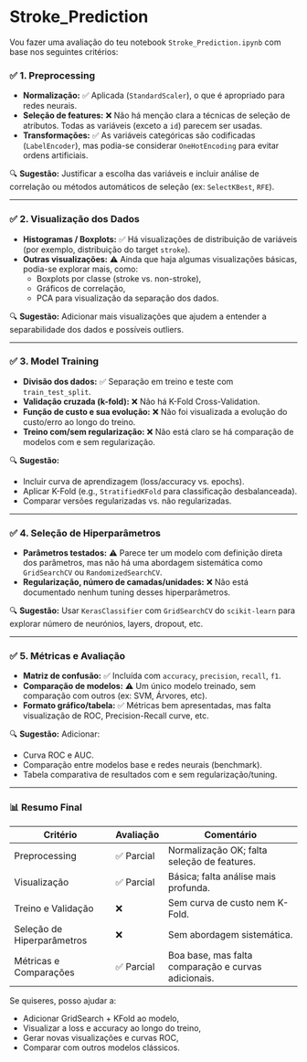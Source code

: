 # Stroke_Prediction
Vou fazer uma avaliação do teu notebook `Stroke_Prediction.ipynb` com base nos seguintes critérios:

### ✅ **1. Preprocessing**
- **Normalização:** ✅ Aplicada (`StandardScaler`), o que é apropriado para redes neurais.
- **Seleção de features:** ❌ Não há menção clara a técnicas de seleção de atributos. Todas as variáveis (exceto a `id`) parecem ser usadas.
- **Transformações:** ✅ As variáveis categóricas são codificadas (`LabelEncoder`), mas podia-se considerar `OneHotEncoding` para evitar ordens artificiais.

🔍 **Sugestão:** Justificar a escolha das variáveis e incluir análise de correlação ou métodos automáticos de seleção (ex: `SelectKBest`, `RFE`).

---

### ✅ **2. Visualização dos Dados**
- **Histogramas / Boxplots:** ✅ Há visualizações de distribuição de variáveis (por exemplo, distribuição do target `stroke`).
- **Outras visualizações:** ⚠️ Ainda que haja algumas visualizações básicas, podia-se explorar mais, como:
  - Boxplots por classe (stroke vs. non-stroke),
  - Gráficos de correlação,
  - PCA para visualização da separação dos dados.

🔍 **Sugestão:** Adicionar mais visualizações que ajudem a entender a separabilidade dos dados e possíveis outliers.

---

### ✅ **3. Model Training**
- **Divisão dos dados:** ✅ Separação em treino e teste com `train_test_split`.
- **Validação cruzada (k-fold):** ❌ Não há K-Fold Cross-Validation.
- **Função de custo e sua evolução:** ❌ Não foi visualizada a evolução do custo/erro ao longo do treino.
- **Treino com/sem regularização:** ❌ Não está claro se há comparação de modelos com e sem regularização.

🔍 **Sugestão:** 
- Incluir curva de aprendizagem (loss/accuracy vs. epochs).
- Aplicar K-Fold (e.g., `StratifiedKFold` para classificação desbalanceada).
- Comparar versões regularizadas vs. não regularizadas.

---

### ✅ **4. Seleção de Hiperparâmetros**
- **Parâmetros testados:** ⚠️ Parece ter um modelo com definição direta dos parâmetros, mas não há uma abordagem sistemática como `GridSearchCV` ou `RandomizedSearchCV`.
- **Regularização, número de camadas/unidades:** ❌ Não está documentado nenhum tuning desses hiperparâmetros.

🔍 **Sugestão:** Usar `KerasClassifier` com `GridSearchCV` do `scikit-learn` para explorar número de neurónios, layers, dropout, etc.

---

### ✅ **5. Métricas e Avaliação**
- **Matriz de confusão:** ✅ Incluída com `accuracy`, `precision`, `recall`, `f1`.
- **Comparação de modelos:** ⚠️ Um único modelo treinado, sem comparação com outros (ex: SVM, Árvores, etc).
- **Formato gráfico/tabela:** ✅ Métricas bem apresentadas, mas falta visualização de ROC, Precision-Recall curve, etc.

🔍 **Sugestão:** Adicionar:
- Curva ROC e AUC.
- Comparação entre modelos base e redes neurais (benchmark).
- Tabela comparativa de resultados com e sem regularização/tuning.

---

### 📊 **Resumo Final**
| Critério                              | Avaliação   | Comentário |
|--------------------------------------|-------------|------------|
| Preprocessing                        | ✅ Parcial  | Normalização OK; falta seleção de features. |
| Visualização                         | ✅ Parcial  | Básica; falta análise mais profunda. |
| Treino e Validação                   | ❌          | Sem curva de custo nem K-Fold. |
| Seleção de Hiperparâmetros           | ❌          | Sem abordagem sistemática. |
| Métricas e Comparações               | ✅ Parcial  | Boa base, mas falta comparação e curvas adicionais. |

Se quiseres, posso ajudar a:
- Adicionar GridSearch + KFold ao modelo,
- Visualizar a loss e accuracy ao longo do treino,
- Gerar novas visualizações e curvas ROC,
- Comparar com outros modelos clássicos.

